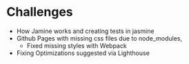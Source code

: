# Challenges

* How Jamine works and creating tests in jasmine
* Github Pages with missing css files due to node\_modules,
  * Fixed missing styles with Webpack
* Fixing Optimizations suggested via Lighthouse
